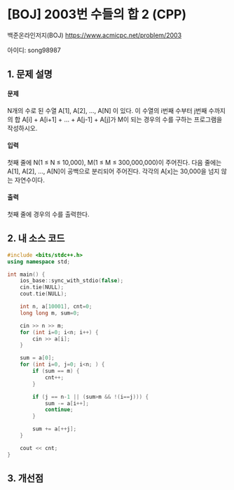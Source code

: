 # [BOJ] 2003번 수들의 합 2 (CPP)


백준온라인저지(BOJ) https://www.acmicpc.net/problem/2003


아이디: song98987


## 1. 문제 설명

#### 문제
N개의 수로 된 수열 A[1], A[2], …, A[N] 이 있다. 이 수열의 i번째 수부터 j번째 수까지의 합 A[i] + A[i+1] + … + A[j-1] + A[j]가 M이 되는 경우의 수를 구하는 프로그램을 작성하시오.

#### 입력
첫째 줄에 N(1 ≤ N ≤ 10,000), M(1 ≤ M ≤ 300,000,000)이 주어진다. 다음 줄에는 A[1], A[2], …, A[N]이 공백으로 분리되어 주어진다. 각각의 A[x]는 30,000을 넘지 않는 자연수이다.

#### 출력
첫째 줄에 경우의 수를 출력한다.


## 2. 내 소스 코드

```c++
#include <bits/stdc++.h>
using namespace std;

int main() {
    ios_base::sync_with_stdio(false);
    cin.tie(NULL);
    cout.tie(NULL);

    int n, a[10001], cnt=0;
    long long m, sum=0;

    cin >> n >> m;
    for (int i=0; i<n; i++) {
        cin >> a[i];
    }

    sum = a[0];
    for (int i=0, j=0; i<n; ) {
        if (sum == m) {
            cnt++;
        }

        if (j == n-1 || (sum>m && !(i==j))) {
            sum -= a[i++];
            continue;
        }

        sum += a[++j];
    }

    cout << cnt;
}
```

## 3. 개선점

